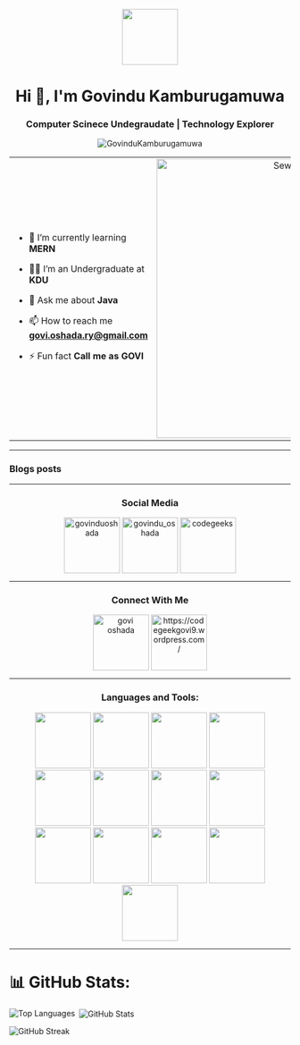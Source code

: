 <p align="center" ><img  src = "https://github.com/7oSkaaa/7oSkaaa/blob/main/Images/about_me.gif?raw=true" width = 100px></p>
<h1 align="center">Hi 👋, I'm Govindu Kamburugamuwa</h1>
<h3 align="center">Computer Scinece Undegraudate | Technology Explorer</h3>
<p align="center"> <img src="https://komarev.com/ghpvc/?username=GovinduKamburugamuwa&label=Profile%20views&color=0e75b6&style=flat" alt="GovinduKamburugamuwa" /> </p>

<table align="center">
<tr border="none">
<td width="50%" align="left">
  
- 🌱 I’m currently learning **MERN**

- 🧑‍🎓 I’m an Undergraduate at **KDU**

- 💬 Ask me about **Java**

- 📫 How to reach me **govi.oshada.ry@gmail.com**
  
- ⚡ Fun fact **Call me as GOVI**

</td>
<td width="50%" align="center">
  <img src="https://media.tenor.com/images/07e3139b7d86c2cc0a88ac67574a4173/tenor.gif" alt="Sewa Rumah" width="500px" />
  </td>
</tr>
</table>

<hr />

### Blogs posts
<!-- BLOG-POST-LIST:START -->
<!-- BLOG-POST-LIST:END -->
<hr />


<h3 align="center">Social Media</h2>
<p align="center">
<a href="https://www.linkedin.com/in/govindu-oshada/" target="blank"><img align="center" src="https://user-images.githubusercontent.com/74038190/235294012-0a55e343-37ad-4b0f-924f-c8431d9d2483.gif" alt="govinduoshada" height="100" width="100" /></a>
<a href="https://www.instagram.com/govindu_oshada/" target="blank"><img align="center" src="https://user-images.githubusercontent.com/74038190/235294013-a33e5c43-a01c-43f6-b44d-a406d8b4ab75.gif" alt="govindu_oshada" height="100" width="100" /></a>
<a href="https://www.youtube.com/@codegeeks2000" target="blank"><img align="center" src="https://user-images.githubusercontent.com/74038190/235294007-de441046-823e-4eff-89bf-d4df52858b65.gif" alt="codegeeks" height="100" width="100" /></a>
</p>

<hr />

<h3 align="center">Connect With Me</h2>
<p align="center">
<a href="https://www.hackerrank.com/profile/govi_oshada_ry" target="blank"><img align="center" src="https://raw.githubusercontent.com/rahuldkjain/github-profile-readme-generator/master/src/images/icons/Social/hackerrank.svg" alt="govi oshada" height="100" width="100" /></a>
<a href="/https://codegeekgovi9.wordpress.com/" target="blank"><img align="center" src="https://raw.githubusercontent.com/rahuldkjain/github-profile-readme-generator/master/src/images/icons/Social/rss.svg" alt="https://codegeekgovi9.wordpress.com/" height="100" width="100" /></a>
</p>

<hr />

<h3 align="center">Languages and Tools:</h2>
<div align="center">
<img src="https://user-images.githubusercontent.com/74038190/212257454-16e3712e-945a-4ca2-b238-408ad0bf87e6.gif" width="100">
<img src="https://user-images.githubusercontent.com/74038190/212257472-08e52665-c503-4bd9-aa20-f5a4dae769b5.gif" width="100">
<img src="https://user-images.githubusercontent.com/74038190/212257468-1e9a91f1-b626-4baa-b15d-5c385dfa7ed2.gif" width="100">
<img src="https://user-images.githubusercontent.com/74038190/212257465-7ce8d493-cac5-494e-982a-5a9deb852c4b.gif" width="100">
<img src="https://user-images.githubusercontent.com/74038190/212257460-738ff738-247f-4445-a718-cdd0ca76e2db.gif" width="100">
<img src="https://user-images.githubusercontent.com/74038190/212257467-871d32b7-e401-42e8-a166-fcfd7baa4c6b.gif" width="100">
<img src="https://user-images.githubusercontent.com/74038190/212280805-9bcb336b-8c55-46a8-abf8-ff286ab55472.gif" width="100">
<img src="https://user-images.githubusercontent.com/74038190/212281763-e6ecd7ef-c4aa-45b6-a97c-f33f6bb592bd.gif" width="100">
<img src="https://user-images.githubusercontent.com/74038190/212281775-b468df30-4edc-4bf8-a4ee-f52e1aaddc86.gif" width="100">
<img src="https://github.com/Anmol-Baranwal/Cool-GIFs-For-GitHub/assets/74038190/1a797f46-efe4-41e6-9e75-5303e1bbcbfa" width="100">
<img src="https://github.com/Anmol-Baranwal/Cool-GIFs-For-GitHub/assets/74038190/29fd6286-4e7b-4d6c-818f-c4765d5e39a9" width="100">
<img src="https://github.com/Anmol-Baranwal/Cool-GIFs-For-GitHub/assets/74038190/67f477ed-6624-42da-99f0-1a7b1a16eecb" width="100">
<img src="https://github.com/Anmol-Baranwal/Cool-GIFs-For-GitHub/assets/74038190/3c16d4f2-b757-4c70-8f42-43d5dddd2c36" width="100">


</div>

<hr />

# 📊 GitHub Stats:
<p><img align="left" src="https://github-readme-stats.vercel.app/api/top-langs/?username=GovinduKamburugamuwa&theme=tokyonight&hide_border=true&include_all_commits=false&count_private=false&layout=compact" alt="Top Languages" /></p>

<p>&nbsp;<img align="center" src="https://github-readme-stats.vercel.app/api?username=GovinduKamburugamuwa&theme=tokyonight&hide_border=true&include_all_commits=false&count_private=false" alt="GitHub Stats" /></p>

<p><img align="center" src="https://github-readme-streak-stats.herokuapp.com/?user=GovinduKamburugamuwa&theme=tokyonight&hide_border=true" alt="GitHub Streak" /></p>

